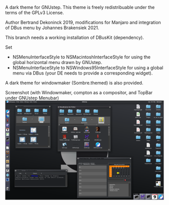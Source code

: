 A dark theme for GNUstep. This theme is freely redistribuable under the terms of the GPLv3 License.

Author Bertrand Dekoninck 2019, modifications for Manjaro and integration of DBus menu by Johannes Brakensiek 2021.

This branch needs a working installation of DBusKit (dependency).

Set

- NSMenuInterfaceStyle to NSMacintoshInterfaceStyle for using the global horizontal menu drawn by GNUstep.
- NSMenuInterfaceStyle to NSWindows95InterfaceStyle for using a global menu via DBus (your DE needs to provide a corresponding widget).

A dark theme for windowmaker (Sombre.themed) is also provided.

Screenshot (with Windowmaker, compton as a compositor, and TopBar under GNUstep Menubar)
![screenshot](https://github.com/BertrandDekoninck/Sombre/blob/master/Screenshot.png)
